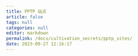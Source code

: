 ```yaml
---
title: PPTP 站点
article: false
tags: null
categories: null
editor: markdown
permalink: /docs/cultivation_secrets/pptp_sites/
date: 2023-09-27 12:16:17
---
```

